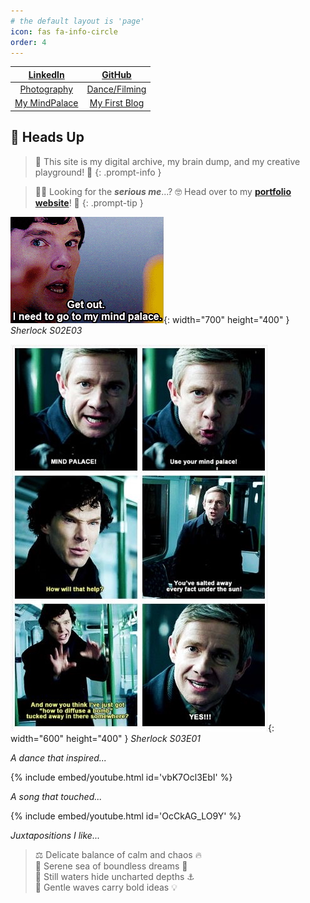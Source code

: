 ```yaml
---
# the default layout is 'page'
icon: fas fa-info-circle
order: 4
---
```


<div style="width: 100%; text-align: center;">
  <table style="margin: auto; width: 100%; max-width: 800px; border-collapse: collapse;">
    <thead>
      <tr>
        <th><a href="https://www.linkedin.com/in/kdpham1002/">LinkedIn</a></th>
        <th><a href="https://github.com/khoapham1002">GitHub</a></th>
      </tr>
    </thead>
    <tbody>
      <tr>
        <td><a href="https://vsco.co/teenee3051/gallery">Photography</a></td>
        <td><a href="https://www.instagram.com/teenee_archives/reels/">Dance/Filming</a></td>
      </tr>
      <tr>
        <td><a href="https://khoapham1002.github.io/mindpalace/categories/">My MindPalace</a></td>
        <td><a href="https://isenbergmarketing.wordpress.com/2023/06/12/netflix-and-learn/?fbclid=IwZXh0bgNhZW0CMTEAAR1hEqlSY2sZx2p6ysM-EFkoQkFC4r9FBFxAKLc-z-wHuv3fW_YzuziMpSc_aem_v81C0HMR5vpAzpT02UQxqA">My First Blog</a></td>
      </tr>
    </tbody>
  </table>
</div>

<!-- |     [LinkedIn][linkedin]    |   [GitHub][gh-repos]   |
|:---------------------------:|:----------------------:|
|     [Photography][vsco]     | [Dance/Filming][dance] |
| [My MindPalace][mindpalace] | [My First Blog][blog]  |

[linkedin]: https://www.linkedin.com/in/kdpham1002/
[gh-repos]: https://github.com/khoapham1002?tab=repositories
[vsco]: https://vsco.co/teenee3051/gallery
[dance]: https://www.instagram.com/teenee_archives/reels/
[mindpalace]: https://khoapham1002.github.io/mindpalace/categories/
[blog]: https://isenbergmarketing.wordpress.com/2023/06/12/netflix-and-learn/?fbclid=IwZXh0bgNhZW0CMTEAAR1hEqlSY2sZx2p6ysM-EFkoQkFC4r9FBFxAKLc-z-wHuv3fW_YzuziMpSc_aem_v81C0HMR5vpAzpT02UQxqA -->

## 🚨 **Heads Up**

> 👀 This site is my digital archive, my brain dump, and my creative playground! 🌈
{: .prompt-info }

> 🧑‍💻 Looking for the ***serious me***...? 🤓 Head over to my **[portfolio website](https://khoapham1002.github.io/)**! 💼
{: .prompt-tip }


![sherlock-meme1](/assets/img/sherlock-get-out-mindpalace-meme.jpeg){: width="700" height="400" }
*Sherlock S02E03*

![sherlock-meme2](assets/img/sherlock-use-your-mindpalace-meme.jpeg){: width="600" height="400" }
*Sherlock S03E01*

*A dance that inspired...*

{% include embed/youtube.html id='vbK7Ocl3EbI' %}

*A song that touched...*

{% include embed/youtube.html id='OcCkAG_LO9Y' %}

*Juxtapositions I like...*

> ⚖️ Delicate balance of calm and chaos 🔥 <br>
> 🐚 Serene sea of boundless dreams 🌟 <br>
> 🐳 Still waters hide uncharted depths ⚓️ <br>
> 🌊 Gentle waves carry bold ideas 💡 <br>
